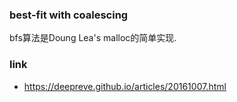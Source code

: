 ### best-fit with coalescing

bfs算法是Doung Lea's malloc的简单实现.

### link
- https://deepreve.github.io/articles/20161007.html
